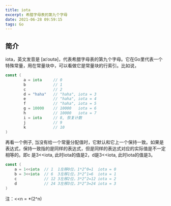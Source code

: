 ```yaml
---
title: iota
excerpt: 希腊字母表的第九个字母
date: 2021-06-28 09:59:15
tags: Go
---
```

## 简介
iota，英文发音是 [aɪˈoʊtə]，代表希腊字母表的第九个字母。它在Go里代表一个特殊常量，用在常量块中，可以看做它是常量块的行索引。比如说，
```go
const (
        a = iota     // 0
        b            // 1
        c            // 2
        d = "haha"   // "haha", iota = 3 
        e            // "haha", iota = 4
        f            // "haha", iota = 5
        g = 10000    // 10000   iota = 6
        h            // 10000   iota = 7
        i = iota     // 8, 恢复计数
        j            // 9
        k            // 10
)
```

再看一个例子, 当没有给一个常量分配值时，它默认和它上一个保持一致。如果是表达式，保持一致指的是同样的表达式，但是同样的表达式对应的实际值是不一定相等的。即c 是3<<iota,  此时iota的值是2，d是3<<iota, 此时iota的值是3。

```go
const (
    a = 1<<iota  // 1  1左移0位，1*2^0=1  iota = 0
    b = 3<<iota  // 6  3左移1位，3*2^1=6  iota = 1
    c            // 12 3左移2位，3*2^2=12 iota = 2
    d            // 24 3左移3位，3*2^3=24 iota = 3
)
```

注：<<n = *(2^n)



